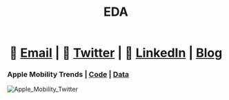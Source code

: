 # <div align="center"> <p>EDA</p> </br> 📧  [Email](mailto:EricFletcher3@gmail.com) | 💬  [Twitter](https://twitter.com/iamericfletcher) | 👔  [LinkedIn](https://www.linkedin.com/in/iamericfletcher/) | [Blog](https://ericfletcher.netlify.app/)</div>

### Apple Mobility Trends | [Code](https://github.com/iamericfletcher/Exploratory-Data-Analysis/blob/master/R/2020/Apple_Mobility_Trends.Rmd) | [Data](https://covid19.apple.com/mobility)
![Apple_Mobility_Twitter](https://user-images.githubusercontent.com/64165327/90840418-f01ec700-e327-11ea-8424-b60656b673d9.png)

